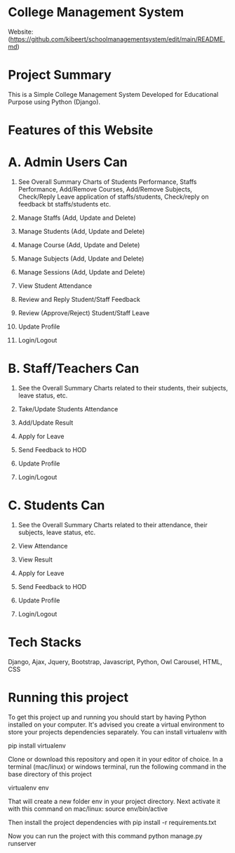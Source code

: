 # College Management System

Website:
(https://github.com/kibeert/schoolmanagementsystem/edit/main/README.md)

# Project Summary
This is a Simple College Management System Developed for Educational Purpose using Python (Django).
# Features of this Website
# A. Admin Users Can
1. See Overall Summary Charts of Students Performance, Staffs Performance, Add/Remove Courses, Add/Remove Subjects, Check/Reply Leave application of staffs/students, Check/reply on feedback bt staffs/students etc.

2. Manage Staffs (Add, Update and Delete)

3. Manage Students (Add, Update and Delete)

4. Manage Course (Add, Update and Delete)

5. Manage Subjects (Add, Update and Delete)

6. Manage Sessions (Add, Update and Delete)

7. View Student Attendance

8. Review and Reply Student/Staff Feedback

9. Review (Approve/Reject) Student/Staff Leave

10. Update Profile

11. Login/Logout

# B. Staff/Teachers Can

1. See the Overall Summary Charts related to their students, their subjects, leave status, etc.

2. Take/Update Students Attendance

3. Add/Update Result

4. Apply for Leave

5. Send Feedback to HOD

6. Update Profile

7. Login/Logout

# C. Students Can

1. See the Overall Summary Charts related to their attendance, their subjects, leave status, etc.

2. View Attendance

3. View Result

4. Apply for Leave

5. Send Feedback to HOD

6. Update Profile

7. Login/Logout

# Tech Stacks

Django, Ajax, Jquery, Bootstrap, Javascript, Python, Owl Carousel, HTML, CSS

# Running this project

To get this project up and running you should start by having Python installed on your computer. It's advised you create a virtual environment to store your projects dependencies 
separately. You can install virtualenv with

pip install virtualenv

Clone or download this repository and open it in your editor of choice. In a terminal (mac/linux) or windows terminal, run the following command in the base directory of this project

virtualenv env

That will create a new folder env in your project directory. Next activate it with this command on mac/linux:
source env/bin/active

Then install the project dependencies with
pip install -r requirements.txt

Now you can run the project with this command
python manage.py runserver

